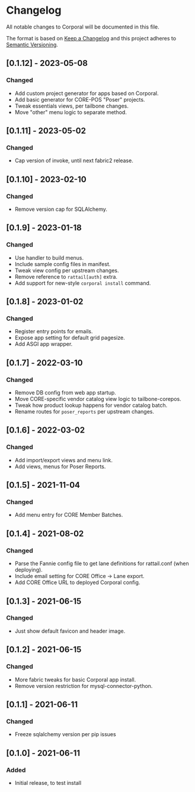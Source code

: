 
# Changelog
All notable changes to Corporal will be documented in this file.

The format is based on [Keep a Changelog](http://keepachangelog.com/en/1.0.0/)
and this project adheres to [Semantic Versioning](http://semver.org/spec/v2.0.0.html).

## [0.1.12] - 2023-05-08
### Changed
- Add custom project generator for apps based on Corporal.
- Add basic generator for CORE-POS "Poser" projects.
- Tweak essentials views, per tailbone changes.
- Move "other" menu logic to separate method.

## [0.1.11] - 2023-05-02
### Changed
- Cap version of invoke, until next fabric2 release.

## [0.1.10] - 2023-02-10
### Changed
- Remove version cap for SQLAlchemy.

## [0.1.9] - 2023-01-18
### Changed
- Use handler to build menus.
- Include sample config files in manifest.
- Tweak view config per upstream changes.
- Remove reference to `rattail[auth]` extra.
- Add support for new-style `corporal install` command.

## [0.1.8] - 2023-01-02
### Changed
- Register entry points for emails.
- Expose app setting for default grid pagesize.
- Add ASGI app wrapper.

## [0.1.7] - 2022-03-10
### Changed
- Remove DB config from web app startup.
- Move CORE-specific vendor catalog view logic to tailbone-corepos.
- Tweak how product lookup happens for vendor catalog batch.
- Rename routes for `poser_reports` per upstream changes.

## [0.1.6] - 2022-03-02
### Changed
- Add import/export views and menu link.
- Add views, menus for Poser Reports.

## [0.1.5] - 2021-11-04
### Changed
- Add menu entry for CORE Member Batches.

## [0.1.4] - 2021-08-02
### Changed
- Parse the Fannie config file to get lane definitions for rattail.conf (when deploying).
- Include email setting for CORE Office -> Lane export.
- Add CORE Office URL to deployed Corporal config.

## [0.1.3] - 2021-06-15
### Changed
- Just show default favicon and header image.

## [0.1.2] - 2021-06-15
### Changed
- More fabric tweaks for basic Corporal app install.
- Remove version restriction for mysql-connector-python.

## [0.1.1] - 2021-06-11
### Changed
- Freeze sqlalchemy version per pip issues

## [0.1.0] - 2021-06-11
### Added
- Initial release, to test install
